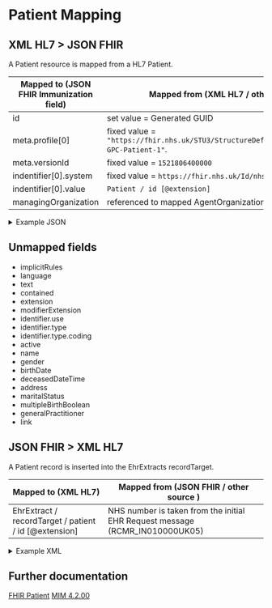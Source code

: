 # Patient Mapping

## XML HL7 > JSON FHIR

A Patient resource is mapped from a HL7 Patient.

| Mapped to (JSON FHIR Immunization field) | Mapped from (XML HL7 / other source)                                                                                                                                     |
|------------------------------------------|--------------------------------------------------------------------------------------------------------------------------------------------------------------------------|
| id                                       | set value = Generated GUID                                                                                                                                               |
| meta.profile\[0]                         | fixed value = `"https://fhir.nhs.uk/STU3/StructureDefinition/CareConnect-GPC-Patient-1"`.                                                                                |
| meta.versionId                           | fixed value = `1521806400000`                                                                                                                                            |
| indentifier\[0].system                   | fixed value = `https://fhir.nhs.uk/Id/nhs-number`                                                                                                                        |
| indentifier\[0].value                    | `Patient / id [@extension]`                                                                                                                                              |
| managingOrganization                     | referenced to mapped AgentOrganization: [Organization](https://github.com/NHSDigital/patient-switching-adaptors-mapping-documentation/blob/main/organisations/README.md) |

<details>
    <summary>Example JSON</summary>

```JSON
{
    "resource": {
        "resourceType": "Patient",
        "id": "82c11ce2-7d9f-49a7-930b-0a195e1e9775",
        "meta": {
            "versionId": "1521806400000",
            "profile": [
                "https://fhir.nhs.uk/STU3/StructureDefinition/CareConnect-GPC-Patient-1"
            ]
        },
        "identifier": [
            {
                "system": "https://fhir.nhs.uk/Id/nhs-number",
                "value": "5538824210"
            }
        ],
    }
}
```
</details>

## Unmapped fields

 - implicitRules
 - language
 - text
 - contained
 - extension
 - modifierExtension
 - identifier.use
 - identifier.type
 - identifier.type.coding
 - active
 - name
 - gender
 - birthDate
 - deceasedDateTime
 - address
 - maritalStatus
 - multipleBirthBoolean 
 - generalPractitioner
 - link

## JSON FHIR > XML HL7

A Patient record is inserted into the EhrExtracts recordTarget.

| Mapped to (XML HL7)                                    | Mapped from (JSON FHIR / other source )                                      |
|--------------------------------------------------------|------------------------------------------------------------------------------|
| EhrExtract / recordTarget / patient / id \[@extension] | NHS number is taken from the initial EHR Request message (RCMR_IN010000UK05) |


<details>
    <summary>Example XML</summary>

```XML
<ControlActEvent classCode=\"CACT\" moodCode=\"EVN\">
<author1 typeCode=\"AUT\">
<AgentSystemSDS classCode=\"AGNT\">
<agentSystemSDS classCode=\"DEV\" determinerCode=\"INSTANCE\">
<id root=\"1.2.826.0.1285.0.2.0.107\" extension=\"200000000359\" />
        </agentSystemSDS>
        </AgentSystemSDS>
        </author1>
<subject typeCode=\"SUBJ\" contextConductionInd=\"false\">
<EhrExtract classCode=\"EXTRACT\" moodCode=\"EVN\">
<id root=\"4B3EC6C4-D9BD-4FFE-8C29-01A5EC41B9E9\" />
<statusCode code=\"COMPLETE\" />
<availabilityTime value=\"20230613105301\" />
<recordTarget typeCode=\"RCT\">
<patient classCode=\"PAT\">
<id root=\"2.16.840.1.113883.2.1.4.1\" extension=\"9726908744\" />
        </patient>
        </recordTarget>
    
... 
    
</EhrExtract>
```

</details>

## Further documentation

[FHIR Patient](https://fhir.nhs.uk/STU3/StructureDefinition/CareConnect-GPC-Patient-1)
[MIM 4.2.00](https://data.developer.nhs.uk/dms/mim/4.2.00/Index.htm) 
